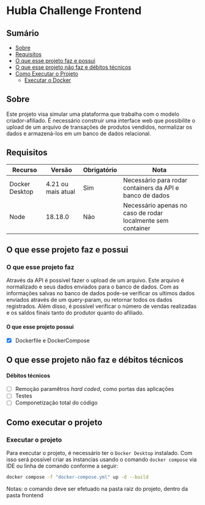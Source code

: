 # Hubla Challenge Frontend

## Sumário
- [Sobre](#sobre)
- [Requisitos](#requisitos)
- [O que esse projeto faz e possui](#o-que-esse-projeto-faz-e-possui)
- [O que esse projeto não faz e débitos técnicos](#o-que-esse-projeto-não-faz-e-débitos-técnicos)
- [Como Executar o Projeto](#como-executar-o-projeto)
  - [Executar o Docker](#executar-o-docker)


## Sobre
Este projeto visa simular uma plataforma que trabalha com o modelo criador-afiliado. É necessário construir uma interface web que possibilite o upload de um arquivo de transações de produtos vendidos, normalizar os dados e armazená-los em um
banco de dados relacional.

## Requisitos

|Recurso|Versão|Obrigatório|Nota|
|-|-|-|-|
|Docker Desktop| 4.21 ou mais atual|Sim|Necessário para rodar containers da API e banco de dados|
|Node| 18.18.0|Não|Necessário apenas no caso de rodar localmente sem container|

## O que esse projeto faz e possui
### O que esse projeto faz
Através da API é possível fazer o upload de um arquivo. Este arquivo é normalizado e seus dados enviados para o banco de dados.
Com as informações salvas no banco de dados pode-se verificar os ultimos dados enviados através de um query-param, ou retornar todos os dados registrados. Além disso, é possível verificar o número de vendas realizadas e os saldos finais tanto do produtor quanto do afiliado.

#### O que esse projeto possui
 - [x] Dockerfile e DockerCompose

## O que esse projeto não faz e débitos técnicos

#### Débitos técnicos
- [ ] Remoção paramêtros *hard coded*, como portas das aplicações
- [ ] Testes
- [ ] Componetização total do código

## Como executar o projeto
### Executar o projeto
Para executar o projeto, é necessário ter o `Docker Desktop` instalado. Com isso será possível criar as instancias usando o comando `docker compose` via IDE ou linha de comando conforme a seguir:
~~~bash
docker compose -f "docker-compose.yml" up -d --build
~~~
Notas: o comando deve ser efetuado na pasta raiz do projeto, dentro da pasta frontend